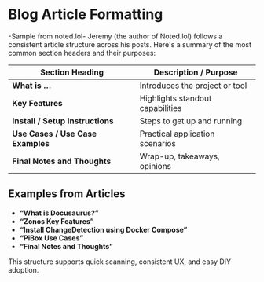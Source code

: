 
# Blog Article Formatting


-Sample from noted.lol-
Jeremy (the author of Noted.lol) follows a consistent article structure across his posts. Here's a summary of the most common section headers and their purposes:

| Section Heading                   | Description / Purpose            |
| --------------------------------- | -------------------------------- |
| **What is …**                     | Introduces the project or tool   |
| **Key Features**                  | Highlights standout capabilities |
| **Install / Setup Instructions**  | Steps to get up and running      |
| **Use Cases / Use Case Examples** | Practical application scenarios  |
| **Final Notes and Thoughts**      | Wrap-up, takeaways, opinions     |

## Examples from Articles

- **“What is Docusaurus?”**  
- **“Zonos Key Features”**  
- **“Install ChangeDetection using Docker Compose”**  
- **“PiBox Use Cases”**  
- **“Final Notes and Thoughts”**

This structure supports quick scanning, consistent UX, and easy DIY adoption.